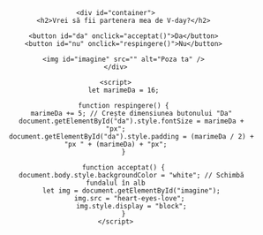 <!DOCTYPE html>
<html lang="ro">
<head>
    <meta charset="UTF-8">
    <meta name="viewport" content="width=device-width, initial-scale=1.0">
    <title>Întrebare V-day</title>
    <style>
        body {
            font-family: Arial, sans-serif;
            text-align: center;
            margin-top: 50px;
            transition: background 0.5s;
        }
        #container {
            display: flex;
            flex-direction: column;
            align-items: center;
        }
        button {
            margin: 10px;
            padding: 10px 20px;
            font-size: 16px;
            cursor: pointer;
            transition: all 0.3s ease;
        }
        #da {
            background-color: green;
            color: white;
        }
        #nu {
            background-color: red;
            color: white;
        }
        #imagine {
            display: none;
            margin-top: 20px;
            width: 300px;
            height: auto;
        }
    </style>
</head>
<body>

    <div id="container">
        <h2>Vrei să fii partenera mea de V-day?</h2>
        
        <button id="da" onclick="acceptat()">Da</button>
        <button id="nu" onclick="respingere()">Nu</button>

        <img id="imagine" src="" alt="Poza ta" />
    </div>

    <script>
        let marimeDa = 16;

        function respingere() {
            marimeDa += 5; // Crește dimensiunea butonului "Da"
            document.getElementById("da").style.fontSize = marimeDa + "px";
            document.getElementById("da").style.padding = (marimeDa / 2) + "px " + (marimeDa) + "px";
        }

        function acceptat() {
            document.body.style.backgroundColor = "white"; // Schimbă fundalul în alb
            let img = document.getElementById("imagine");
            img.src = "heart-eyes-love"; 
            img.style.display = "block";
        }
    </script>

</body>
</html>
